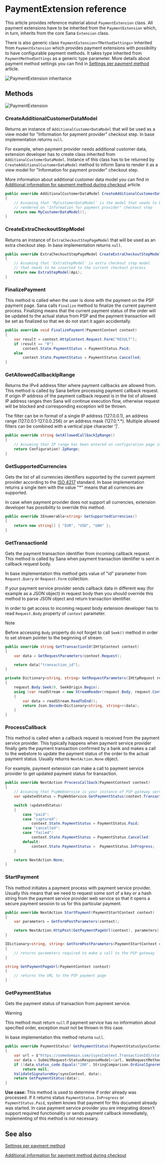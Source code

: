 ﻿# PaymentExtension reference

This article provides reference material about `PaymentExtension` class. All payment extensions
have to be inherited from the `PaymentExtension` which, in turn, inherits from the core
Sana `Extension` class.

There is also generic class `PaymentExtension<TMethodSettings>` inherited from
`PaymentExtension` which provides payment extensions with possibility to have configurable
payment methods. It takes type inherited from `PaymentMethodSettings` as a generic type
parameter. More details about payment method settings you can find in 
[Settings per payment method](../how-to/payment-method-settings.md) article.

![PaymentExtension inheritance](img/payment-extension/inheritance.png)

## Methods

![PaymentExtension](img/payment-extension/class.png)

### CreateAdditionalCustomerDataModel

Returns an instance of `AdditionalCustomerDataModel` that will be used as a view model for
"Information for payment provider" checkout step. In base implementation returns `null`.

For example, when payment provider needs additional customer data, extension developer has to create
class inherited from `AdditionalCustomerDataModel`. Instance of this class has to be returned by
`CreateAdditionalCustomerDataModel` method to inform Sana to render it as a view model for
"Information for payment provider" checkout step.

More information about additional customer data model you can find in
[Additional information for payment method during checkout](../how-to/additional-customer-data-model.md)
article.

```cs
public override AdditionalCustomerDataModel CreateAdditionalCustomerDataModel(AdditionalCustomerDataModelCreationContext context)
{
    // Assuming that 'MyCustomerDataModel' is the model that needs to be
    // rendered on "Information for payment provider" checkout step
    return new MyCustomerDataModel();
}
```

### CreateExtraCheckoutStepModel

Returns an instance of `ExtraCheckoutStepPageModel` that will be used as an extra checkout step.
In base implementation returns `null`.

```cs
public override ExtraCheckoutStepPageModel CreateExtraCheckoutStepModel(ExtraCheckoutStepModelContext context)
{
    // Assuming that 'ExtraStepModel' is extra checkout step model
    // that needs to be inserted to the current checkout process
    return new ExtraStepModel(Api);
}
```

### FinalizePayment

This method is called when the user is done with the payment on the PSP payment page.
Sana calls `Finalize` method to finalize the current payment process. Finalizing means
that the current payment status of the order will be updated to the actual status from PSP
and the payment transaction will be set as finalized so that we do not start it again accidentally.

```cs
public override void FinalizePayment(PaymentContext context)
{
    var result = context.HttpContext.Request.Form["RESULT"];
    if (result == "0")
        context.State.PaymentStatus = PaymentStatus.Paid;
    else
        context.State.PaymentStatus = PaymentStatus.Cancelled;
}
```

### GetAllowedCallbackIpRange

Returns the IPv4 address filter where payment callbacks are allowed from. This method is
called by Sana before processing payment callback request. If origin IP address of the
payment callback request is in the list of allowed IP address ranges then Sana will continue
execution flow, otherwise request will be blocked and corresponding exception will be thrown.

The filter can be in format of a single IP address (127.0.0.1), an address range
(127.0.0.1-127.0.0.256) or an address mask (127.0.\*.\*). Multiple allowed filters can be combined
with a vertical pipe character '|'.

```cs
public override string GetAllowedCallbackIpRange()
{
    // Assuming that IP range has been entered on configuration page in Sana Admin
    return Configuration?.IpRange;
}
```

### GetSupportedCurrencies

Gets the list of all currencies identifiers supported by the current payment provider according
to the [ISO 4217](https://en.wikipedia.org/wiki/ISO_4217) standard. In base implementation returns
a single item with the value "*" means that all currencies are supported.

In case when payment provider does not support all currencies, extension developer has possibility
to override this method.

```cs
public override IEnumerable<string> GetSupportedCurrencies()
{
    return new string[] { "EUR", "USD", "UAH" };
}
```

### GetTransactionId

Gets the payment transaction identifier from incoming callback request.
This method is called by Sana when payment transaction identifier is sent in callback request body.

In base implementation this method gets value of "id" parameter from `Request.Query` or `Request.Form` collection.

If your payment service provider sends callback data in different way (for example as a JSON object)
in request body then you should override this method to parse JSON object and return transaction
identifier.

In order to get access to incoming request body extension developer has to read
`Request.Body` property of `context` parameter.

> [!Note]
> Before accessing `Body` property do not forget to call `Seek()` method in order to
> set stream pointer to the beginning of stream.

```cs
public override string GetTransactionId(IHttpContext context)
{
    var data = GetRequestParameters(context.Request);

    return data["transaction_id"];
}

private Dictionary<string, string> GetRequestParameters(IHttpRequest request)
{
    request.Body.Seek(0, SeekOrigin.Begin);
    using (var readStream = new StreamReader(request.Body, request.ContentEncoding))
    {
        var data = readStream.ReadToEnd();
        return Json.Decode<Dictionary<string, string>>(data);
    }
}
```

### ProcessCallback

This method is called when a callback request is received from the payment service provider.
This typically happens when payment service provider finally gets the payment transaction
confirmed by a bank and makes a call to the webstore to update the payment status of the order
to the actual payment status. Usually returns `NextAction.None` object.

For example, payment extension can make a call to payment service provider to get updated
payment status for transaction.

```cs
public override NextAction ProcessCallback(PaymentContext context)
{
    // Assuming that PspWebService is your instance of PSP gateway service
    var updatedStatus = PspWebService.GetPaymentStatus(context.TransactionId);

    switch (updatedStatus)
    {
        case "paid":
        case "captured":
            context.State.PaymentStatus = PaymentStatus.Paid;
        case "cancelled":
        case "failed":
            context.State.PaymentStatus = PaymentStatus.Cancelled:
        default:
            context.State.PaymentStatus =  PaymentStatus.InProgress;
    }

    return NextAction.None;
}
```

### StartPayment

This method initiates a payment process with payment service provider.
Usually this means that we need to request some sort of a key or a hash string from the
payment service provider web service so that it opens a secure payment session to us for
this particular payment.

```cs
public override NextAction StartPayment(PaymentStartContext context)
{
    var parameters = GetFormPostParameters(context);

    return NextAction.HttpPost(GetPaymentPageUrl(context), parameters);
}

IDictionary<string, string> GetFormPostParameters(PaymentStartContext context)
{
    // returns parameters required to make a call to the PSP gateway
}

string GetPaymentPageUrl(PaymentContext context)
{
    // returns the URL to the PSP payment page
}
```

### GetPaymentStatus

Gets the payment status of transaction from payment service.

> [!Warning]
> This method must return `null` if payment service has no information about specified order,
> exception must not be thrown in this case.

In base implementation this method returns `null`.

```cs
public override PaymentStatus? GetPaymentStatus(PaymentStatusSyncContext syncContext)
{
    var url = $"https://somedomain.com/{syncContext.TransactionId}/status";
    var data = SubmitRequest<StatusResponseModel>(url, WebRequestMethods.Http.Get);
    if (!data.status_code.Equals("200", StringComparison.OrdinalIgnoreCase))
        return null;
    ValidateSignatureKey(syncContext, data);
    return GetPaymentStatus(data);
}
```

**Use case:**
This method is used to determine if order already was processed. If it returns status `PaymentStatus.InProgress` 
or `PaymentStatus.Paid`, system knows that payment for this document already was started.
In case payment service provider you are integrating doesn't support required functionality
or sends payment callback immediately, implementing of this method is not necessary.

## See also

[Settings per payment method](../how-to/payment-method-settings.md)

[Additional information for payment method during checkout](../how-to/additional-customer-data-model.md)